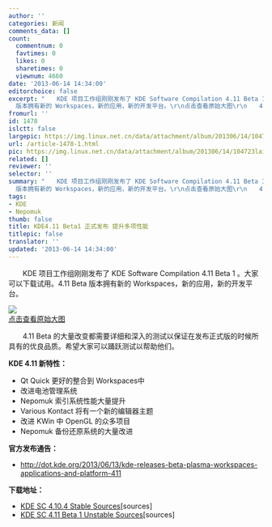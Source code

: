 ```yaml
---
author: ''
categories: 新闻
comments_data: []
count:
  commentnum: 0
  favtimes: 0
  likes: 0
  sharetimes: 0
  viewnum: 4660
date: '2013-06-14 14:34:00'
editorchoice: false
excerpt: "　　KDE 项目工作组刚刚发布了 KDE Software Compilation 4.11 Beta 1 。大家可以下载试用。4.11 Beta
  版本拥有新的 Workspaces，新的应用，新的开发平台。\r\n点击查看原始大图\r\n　　4.11 Beta 的大量改变都需要详细和  ..."
fromurl: ''
id: 1478
islctt: false
largepic: https://img.linux.net.cn/data/attachment/album/201306/14/104723laiizlbiuwn6usey.png
url: /article-1478-1.html
pic: https://img.linux.net.cn/data/attachment/album/201306/14/104723laiizlbiuwn6usey.png.thumb.jpg
related: []
reviewer: ''
selector: ''
summary: "　　KDE 项目工作组刚刚发布了 KDE Software Compilation 4.11 Beta 1 。大家可以下载试用。4.11 Beta
  版本拥有新的 Workspaces，新的应用，新的开发平台。\r\n点击查看原始大图\r\n　　4.11 Beta 的大量改变都需要详细和  ..."
tags:
- KDE
- Nepomuk
thumb: false
title: KDE4.11 Beta1 正式发布 提升多项性能
titlepic: false
translator: ''
updated: '2013-06-14 14:34:00'
---
```


　　KDE 项目工作组刚刚发布了 KDE Software Compilation 4.11 Beta 1 。大家可以下载试用。4.11 Beta 版本拥有新的 Workspaces，新的应用，新的开发平台。


[![](https://img.linux.net.cn/data/attachment/album/201306/14/104723laiizlbiuwn6usey.png)  
点击查看原始大图](https://img.linux.net.cnhttps://img.linux.net.cn/data/attachment/album/201306/14/104723laiizlbiuwn6usey.png)


　　4.11 Beta 的大量改变都需要详细和深入的测试以保证在发布正式版的时候所具有的优良品质。希望大家可以踊跃测试以帮助他们。


**KDE 4.11 新特性：**


* Qt Quick 更好的整合到 Workspaces中
* 改进电池管理系统
* Nepomuk 索引系统性能大量提升
* Various Kontact 将有一个新的编辑器主题
* 改进 KWin 中 OpenGL 的众多项目
* Nepomuk 备份还原系统的大量改进


**官方发布通告：**


* <http://dot.kde.org/2013/06/13/kde-releases-beta-plasma-workspaces-applications-and-platform-411>


**下载地址：**


* [KDE SC 4.10.4 Stable Sources](ftp://ftp.kde.org/pub/kde/stable/4.10.4/src/)[sources]
* [KDE SC 4.11 Beta 1 Unstable Sources](ftp://ftp.kde.org/pub/kde/unstable/4.10.80/src/)[sources]